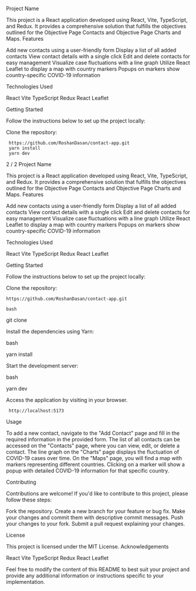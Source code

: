 Project Name

This project is a React application developed using React, Vite, TypeScript, and Redux. It provides a comprehensive solution that fulfills the objectives outlined for the Objective Page Contacts and Objective Page Charts and Maps.
Features

  Add new contacts using a user-friendly form
    Display a list of all added contacts
    View contact details with a single click
    Edit and delete contacts for easy management
    Visualize case fluctuations with a line graph
    Utilize React Leaflet to display a map with country markers
    Popups on markers show country-specific COVID-19 information

Technologies Used

  React
    Vite
    TypeScript
    Redux
    React Leaflet

Getting Started

Follow the instructions below to set up the project locally:

   Clone the repository:
   
     https://github.com/RoshanDasan/contact-app.git
     yarn install
     yarn dev
     
 2 / 2
Project Name

This project is a React application developed using React, Vite, TypeScript, and Redux. It provides a comprehensive solution that fulfills the objectives outlined for the Objective Page Contacts and Objective Page Charts and Maps.
Features

   Add new contacts using a user-friendly form
    Display a list of all added contacts
    View contact details with a single click
    Edit and delete contacts for easy management
    Visualize case fluctuations with a line graph
    Utilize React Leaflet to display a map with country markers
    Popups on markers show country-specific COVID-19 information

Technologies Used

   React
    Vite
    TypeScript
    Redux
    React Leaflet

Getting Started

Follow the instructions below to set up the project locally:

   Clone the repository:
    
    https://github.com/RoshanDasan/contact-app.git

    bash

git clone 

Install the dependencies using Yarn:

bash

yarn install

Start the development server:

bash

   yarn dev

   Access the application by visiting in your browser.
    
    
     http://localhost:5173

Usage

   To add a new contact, navigate to the "Add Contact" page and fill in the required information in the provided form.
    The list of all contacts can be accessed on the "Contacts" page, where you can view, edit, or delete a contact.
    The line graph on the "Charts" page displays the fluctuation of COVID-19 cases over time.
    On the "Maps" page, you will find a map with markers representing different countries. Clicking on a marker will show a popup with detailed COVID-19 information for that specific country.

Contributing

Contributions are welcome! If you'd like to contribute to this project, please follow these steps:

   Fork the repository.
    Create a new branch for your feature or bug fix.
    Make your changes and commit them with descriptive commit messages.
    Push your changes to your fork.
    Submit a pull request explaining your changes.

License

This project is licensed under the MIT License.
Acknowledgements

   React
    Vite
    TypeScript
    Redux
    React Leaflet

Feel free to modify the content of this README to best suit your project and provide any additional information or instructions specific to your implementation.
    

